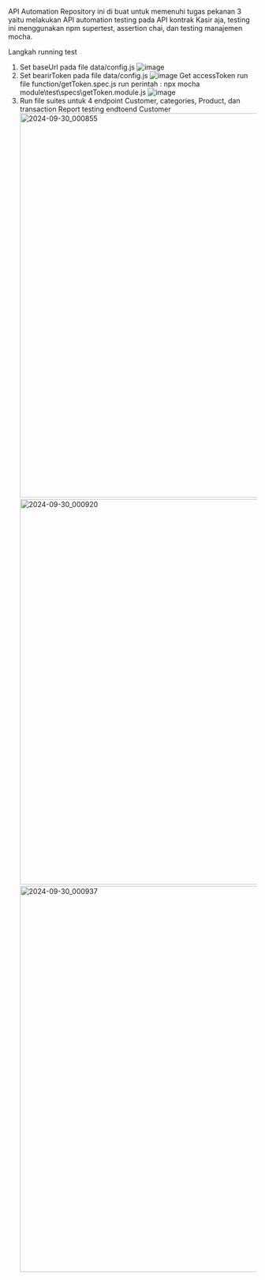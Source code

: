 API Automation
Repository ini di buat untuk memenuhi tugas pekanan 3 yaitu melakukan API automation testing pada API kontrak Kasir aja, 
testing ini menggunakan npm supertest, assertion chai, dan testing manajemen mocha.

Langkah running test 
1. Set baseUrl pada file data/config.js
  ![image](https://github.com/user-attachments/assets/c09c99b4-3578-4efd-83ae-00aca0b3c116)
2. Set bearirToken pada file data/config.js
   ![image](https://github.com/user-attachments/assets/404cf505-6840-49f4-a217-b71a126ced7a)
   Get accessToken run file function/getToken.spec.js
   run perintah : npx mocha module\test\specs\getToken.module.js
   ![image](https://github.com/user-attachments/assets/56b5a430-69e5-4499-9c7c-81e80251d2f8)
3. Run file suites untuk 4 endpoint Customer, categories, Product, dan transaction
   Report testing endtoend Customer
   <img width="779" alt="2024-09-30_000855" src="https://github.com/user-attachments/assets/a6071a8f-a93e-406e-b704-0000e8c0f895">
   <img width="781" alt="2024-09-30_000920" src="https://github.com/user-attachments/assets/06ae49be-9a90-4e2e-98a9-ef5576eef8f4">
   <img width="782" alt="2024-09-30_000937" src="https://github.com/user-attachments/assets/8132667f-9ca5-42b0-80b5-a8ababb17193">
  
   

   







